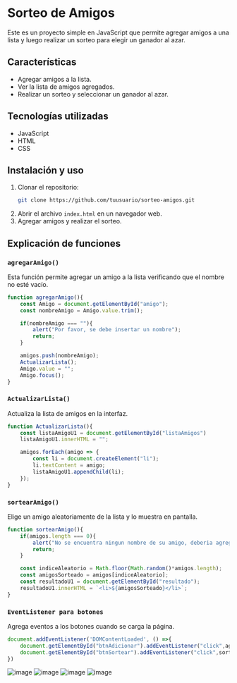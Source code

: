 # Sorteo de Amigos

Este es un proyecto simple en JavaScript que permite agregar amigos a una lista y luego realizar un sorteo para elegir un ganador al azar.

## Características
- Agregar amigos a la lista.
- Ver la lista de amigos agregados.
- Realizar un sorteo y seleccionar un ganador al azar.

## Tecnologías utilizadas
- JavaScript
- HTML
- CSS

## Instalación y uso
1. Clonar el repositorio:
   ```sh
   git clone https://github.com/tuusuario/sorteo-amigos.git
   ```
2. Abrir el archivo `index.html` en un navegador web.
3. Agregar amigos y realizar el sorteo.

## Explicación de funciones

### `agregarAmigo()`
Esta función permite agregar un amigo a la lista verificando que el nombre no esté vacío.
```javascript
function agregarAmigo(){
    const Amigo = document.getElementById("amigo");
    const nombreAmigo = Amigo.value.trim();

    if(nombreAmigo === ""){
        alert("Por favor, se debe insertar un nombre");
        return;
    }

    amigos.push(nombreAmigo);
    ActualizarLista();
    Amigo.value = "";
    Amigo.focus();
}
```

### `ActualizarLista()`
Actualiza la lista de amigos en la interfaz.
```javascript
function ActualizarLista(){
    const listaAmigoU1 = document.getElementById("listaAmigos")
    listaAmigoU1.innerHTML = "";

    amigos.forEach(amigo => {
        const li = document.createElement("li");
        li.textContent = amigo;
        listaAmigoU1.appendChild(li);
    });
}
```

### `sortearAmigo()`
Elige un amigo aleatoriamente de la lista y lo muestra en pantalla.
```javascript
function sortearAmigo(){
    if(amigos.length === 0){
        alert("No se encuentra ningun nombre de su amigo, deberia agregar los nombres");
        return;
    }

    const indiceAleatorio = Math.floor(Math.random()*amigos.length);
    const amigosSorteado = amigos[indiceAleatorio];
    const resultadoU1 = document.getElementById("resultado");
    resultadoU1.innerHTML = `<li>${amigosSorteado}</li>`;
}
```

### `EventListener para botones`
Agrega eventos a los botones cuando se carga la página.
```javascript
document.addEventListener('DOMContentLoaded', () =>{
    document.getElementById("btnAdicionar").addEventListener("click",agregarAmigo);
    document.getElementById("btnSortear").addEventListener("click",sortearAmigo);
})
```

![image](https://github.com/user-attachments/assets/5e8d65f9-aa3d-4af5-a7a3-63cfbaf5ef91)
![image](https://github.com/user-attachments/assets/b5fc8cda-9950-4120-b9f0-5af37018de2d)
![image](https://github.com/user-attachments/assets/2e82181a-b186-4bb8-9016-58f035a0b07f)
![image](https://github.com/user-attachments/assets/0f8e6223-da63-4742-be41-10123ecdf236)

